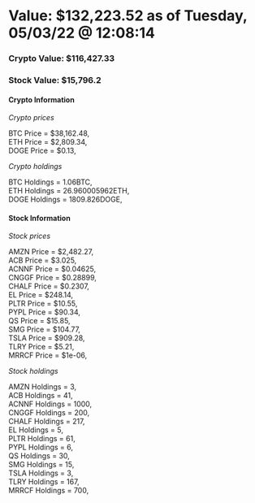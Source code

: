 # Value: $132,223.52 as of Tuesday, 05/03/22 @ 12:08:14 

### Crypto Value: $116,427.33

### Stock Value: $15,796.2

#### Crypto Information 
*Crypto prices* 

BTC Price = $38,162.48,  
ETH Price = $2,809.34,  
DOGE Price = $0.13,  


*Crypto holdings* 

BTC Holdings = 1.06BTC,  
ETH Holdings = 26.960005962ETH,  
DOGE Holdings = 1809.826DOGE,  


#### Stock Information 

*Stock prices* 

AMZN Price = $2,482.27,  
ACB Price = $3.025,  
ACNNF Price = $0.04625,  
CNGGF Price = $0.28899,  
CHALF Price = $0.2307,  
EL Price = $248.14,  
PLTR Price = $10.55,  
PYPL Price = $90.34,  
QS Price = $15.85,  
SMG Price = $104.77,  
TSLA Price = $909.28,  
TLRY Price = $5.21,  
MRRCF Price = $1e-06,  


*Stock holdings* 

AMZN Holdings = 3,  
ACB Holdings = 41,  
ACNNF Holdings = 1000,  
CNGGF Holdings = 200,  
CHALF Holdings = 217,  
EL Holdings = 5,  
PLTR Holdings = 61,  
PYPL Holdings = 6,  
QS Holdings = 30,  
SMG Holdings = 15,  
TSLA Holdings = 3,  
TLRY Holdings = 167,  
MRRCF Holdings = 700,  


